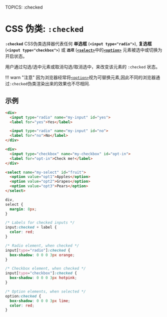 TOPICS: :checked

# CSS 伪类: `:checked`

**`:checked`** CSS伪类选择器代表任何 **单选框** (**`<input type="radio">`**), **复选框** (**`<input type="checkbox">`**)
或 **`选项`** ([**`<select>`**](/zh-hans/webfrontend/<select>)中的[**`<option>`**](/zh-hans/webfrontend/<option>)
元素被选中或切换为开启状态。

用户通过勾选/选中元素或取消勾选/取消选中，来改变该元素的 `:checked` 状态。

!!! warn "注意"
    因为浏览器经常将[`<option>`](/zh-hans/webfrontend/<option>)视为可替换元素,因此不同的浏览器通过`:checked`伪类渲染出来的效果也不尽相同.

## 示例

```html
<div>
  <input type="radio" name="my-input" id="yes">
  <label for="yes">Yes</label>

  <input type="radio" name="my-input" id="no">
  <label for="no">No</label>
</div>

<div>
  <input type="checkbox" name="my-checkbox" id="opt-in">
  <label for="opt-in">Check me!</label>
</div>

<select name="my-select" id="fruit">
  <option value="opt1">Apples</option>
  <option value="opt2">Grapes</option>
  <option value="opt3">Pears</option>
</select>
```

```css
div,
select {
  margin: 8px;
}

/* Labels for checked inputs */
input:checked + label {
  color: red;
}

/* Radio element, when checked */
input[type="radio"]:checked {
  box-shadow: 0 0 0 3px orange;
}

/* Checkbox element, when checked */
input[type="checkbox"]:checked {
  box-shadow: 0 0 0 3px hotpink;
}

/* Option elements, when selected */
option:checked {
  box-shadow: 0 0 0 3px lime;
  color: red;
}
```
